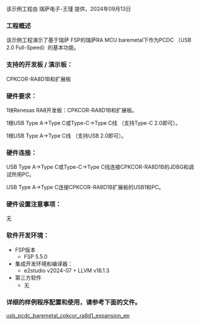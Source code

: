 该示例工程由 瑞萨电子-王瑾 提供，2024年09月13日

### 工程概述

该示例工程演示了基于瑞萨 FSP的瑞萨RA MCU baremetal下作为PCDC （USB 2.0 Full-Speed）的基本功能。

### 支持的开发板 / 演示板：

CPKCOR-RA8D1B和扩展板
   
### 硬件要求：

1块Renesas RA8开发板：CPKCOR-RA8D1B和扩展板。

1根USB Type A->Type C或Type-C->Type C线 （支持Type-C 2.0即可）。

1根USB Type A->Type C线 （支持USB 2.0即可）。


### 硬件连接：

USB Type A->Type C或Type-C->Type C线连接CPKCOR-RA8D1B的JDBG和调试所用PC。

USB Type A->Type C连接CPKCOR-RA8D1B扩展板的USB1和PC。


### 硬件设置注意事项：

无

### 软件开发环境：
   
* FSP版本
  * FSP 5.5.0
* 集成开发环境和编译器：
  * e2studio v2024-07 + LLVM v18.1.3
* 第三方软件
  * 无 
	   

### 详细的样例程序配置和使用，请参考下面的文件。

[usb_pcdc_baremetal_cpkcor_ra8d1_expansion_ep](usb_pcdc_baremetal_cpkcor_ra8d1_expansion_ep.md)
